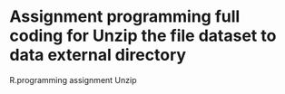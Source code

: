 # Assignment programming full coding for Unzip the file dataset to data external directory
 R.programming assignment Unzip 
